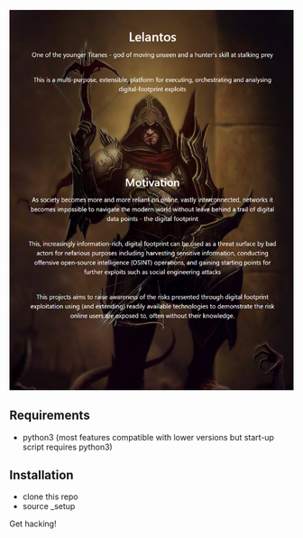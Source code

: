 ![Alt text](lelantos_base/static/lelantos_base/imgs/lelantos-about.png?raw=true "Title")

## Requirements

- python3 (most features compatible with lower versions but start-up script requires python3)

## Installation

- clone this repo
- source _setup

Get hacking!

